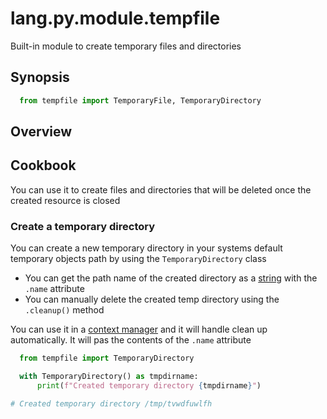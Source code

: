 # lang.py.module.tempfile

Built-in module to create temporary files and directories

## Synopsis

```py
  from tempfile import TemporaryFile, TemporaryDirectory
```

## Overview

## Cookbook

You can use it to create files and directories that will
be deleted once the created resource is closed

### Create a temporary directory

You can create a new temporary directory in your systems
default temporary objects path by using the `TemporaryDirectory`
class

- You can get the path name of the created directory as a [string](./4t3v.md)
  with the `.name` attribute
- You can manually delete the created temp directory using the `.cleanup()`
  method

You can use it in a [context manager](./1rwn.md) and it will handle clean up
automatically. It will pas the contents of the `.name` attribute

```py
  from tempfile import TemporaryDirectory

  with TemporaryDirectory() as tmpdirname:
      print(f"Created temporary directory {tmpdirname}")

# Created temporary directory /tmp/tvwdfuwlfh
```
